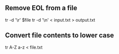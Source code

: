 ## Remove EOL from a file
tr -d '\r' $file
tr -d '\n' < input.txt > output.txt

## Convert file contents to lower case
tr A-Z a-z < file.txt
